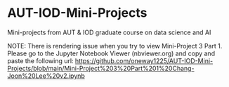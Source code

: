 # AUT-IOD-Mini-Projects
Mini-projects from AUT &amp; IOD graduate course on data science and AI

NOTE:
There is rendering issue when you try to view Mini-Project 3 Part 1.
Please go to the Jupyter Notebook Viewer (nbviewer.org) and copy and paste the following url:
https://github.com/oneway1225/AUT-IOD-Mini-Projects/blob/main/Mini-Project%203%20Part%201%20Chang-Joon%20Lee%20v2.ipynb

